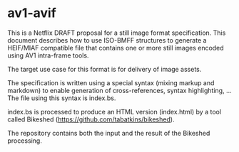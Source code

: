 # av1-avif

This is a Netflix DRAFT proposal for a still image format specification.
This document describes how to use ISO-BMFF structures to generate a HEIF/MIAF
compatible file that contains one or more still images encoded using AV1
intra-frame tools.

The target use case for this format is for delivery of image assets.

The specification is written using a special syntax (mixing markup and markdown)
to enable generation of cross-references, syntax highlighting, ...
The file using this syntax is index.bs.

index.bs is processed to produce an HTML version (index.html) by a tool
called Bikeshed (https://github.com/tabatkins/bikeshed).

The repository contains both the input and the result of the Bikeshed processing.
